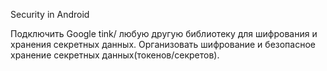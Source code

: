 Security in Android

Подключить Google tink/ любую другую библиотеку для шифрования и хранения секретных данных. Организовать шифрование и безопасное хранение секретных данных(токенов/секретов).
